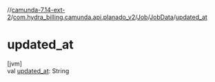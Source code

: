 //[camunda-7.14-ext-2](../../../../index.md)/[com.hydra_billing.camunda.api.planado_v2](../../index.md)/[Job](../index.md)/[JobData](index.md)/[updated_at](updated_at.md)

# updated_at

[jvm]\
val [updated_at](updated_at.md): String
